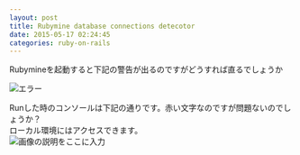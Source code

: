 ```yaml
---
layout: post
title: Rubymine database connections detecotor
date: 2015-05-17 02:24:45
categories: ruby-on-rails
---
```

<!-- {% raw %} -->
<p>Rubymineを起動すると下記の警告が出るのですがどうすれば直るでしょうか</p>

<p><img src="https://i.stack.imgur.com/k9DNB.png" alt="エラー"></p>

<p>Runした時のコンソールは下記の通りです。赤い文字なのですが問題ないのでしょうか？<br>
ローカル環境にはアクセスできます。<br>
<img src="https://i.stack.imgur.com/oyMrT.png" alt="画像の説明をここに入力"></p>
<!-- {% endraw %} -->
